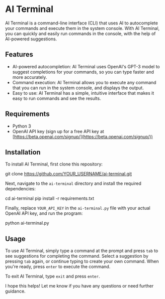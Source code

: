# AI Terminal

AI Terminal is a command-line interface (CLI) that uses AI to autocomplete your commands and execute them in the system console. With AI Terminal, you can quickly and easily run commands in the console, with the help of AI-powered suggestions.

## Features

- AI-powered autocompletion: AI Terminal uses OpenAI's GPT-3 model to suggest completions for your commands, so you can type faster and more accurately.
- Command execution: AI Terminal allows you to execute any command that you can run in the system console, and displays the output.
- Easy to use: AI Terminal has a simple, intuitive interface that makes it easy to run commands and see the results.

## Requirements

- Python 3
- OpenAI API key (sign up for a free API key at [https://beta.openai.com/signup/](https://beta.openai.com/signup/))

## Installation

To install AI Terminal, first clone this repository:

git clone https://github.com/YOUR_USERNAME/ai-terminal.git


Next, navigate to the `ai-terminal` directory and install the required dependencies:

cd ai-terminal
pip install -r requirements.txt


Finally, replace `YOUR_API_KEY` in the `ai-terminal.py` file with your actual OpenAI API key, and run the program:

python ai-terminal.py


## Usage

To use AI Terminal, simply type a command at the prompt and press `tab` to see suggestions for completing the command. Select a suggestion by pressing `tab` again, or continue typing to create your own command. When you're ready, press `enter` to execute the command.

To exit AI Terminal, type `exit` and press `enter`.

I hope this helps! Let me know if you have any questions or need further guidance.
